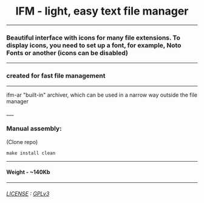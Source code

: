 



<div align="center">
<H1>IFM - light, easy text file manager</H1>
</div>

____

<p>
<H3>Beautiful interface with icons for many file extensions. To display icons, you need to set up a font, for example, Noto Fonts or another (icons can be disabled)</H3>
</p>

___

<p>
  <H3> created for fast file management </H3>  
</p>

___

<p>

ifm-ar "built-in" archiver, which can be used in a narrow way outside the file manager

</p>
___

### Manual assembly:

(Clone repo)

```
make install clean
```
____


#### Weight - ~140Kb
___




###### [LICENSE](LICENSE) : [GPLv3](https://www.gnu.org/licenses/gpl-3.0.ru.html)
